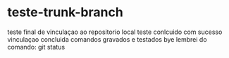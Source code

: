 # teste-trunk-branch
teste final de vinculaçao ao repositorio local
teste conlcuido com sucesso
vinculaçao concluida
comandos gravados e testados
bye
lembrei do comando: git status